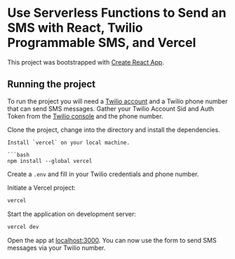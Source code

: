 # Use Serverless Functions to Send an SMS with React, Twilio Programmable SMS, and Vercel

This project was bootstrapped with [Create React App](https://github.com/facebook/create-react-app).

## Running the project

To run the project you will need a [Twilio account](www.twilio.com/referral/yCEIVO) and a Twilio phone number that can send SMS messages. Gather your Twilio Account Sid and Auth Token from the [Twilio console](https://www.twilio.com/console) and the phone number.

Clone the project, change into the directory and install the dependencies.

```
Install `vercel` on your local machine.

```bash
npm install --global vercel   
```

Create a `.env` and fill in your Twilio credentials and phone number.

Initiate a Vercel project:

```bash 
vercel
```

Start the application on development server:

```bash
vercel dev
```

Open the app at [localhost:3000](http://localhost:3000). You can now use the form to send SMS messages via your Twilio number.
